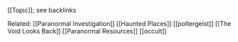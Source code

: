 [[Topic]]; see backlinks


Related:
[[Paranormal Investigation]]
[[Haunted Places]]
[[poltergeist]]
[[The Void Looks Back]]
[[Paranormal Resources]]
[[occult]]
